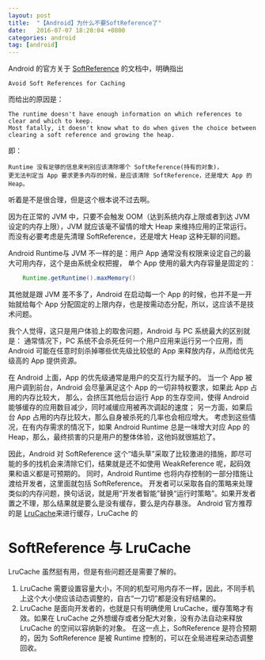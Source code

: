 ```yaml
---
layout: post
title:  "【Android】为什么不要SoftReference了"
date:   2016-07-07 18:20:04 +0800
categories: android
tag: [android]
---
```


Android 的官方关于 [SoftReference](https://developer.android.com/reference/java/lang/ref/SoftReference.html) 的文档中，明确指出 

    Avoid Soft References for Caching
    
而给出的原因是：

    The runtime doesn't have enough information on which references to clear and which to keep. 
    Most fatally, it doesn't know what to do when given the choice between clearing a soft reference and growing the heap.
    
即：
    
    Runtime 没有足够的信息来判别应该清除哪个 SoftReference(持有的对象)，
    更无法判定当 App 要求更多内存的时候，是应该清除 SoftReference，还是增大 App 的Heap。
     
听着是不是很合理，但是这个根本说不过去啊。

因为在正常的 JVM 中，只要不会触发 OOM（达到系统内存上限或者到达 JVM 设定的内存上限），JVM 就应该毫不留情的增大 Heap 来维持应用的正常运行。
而没有必要考虑是先清理 SoftReference，还是增大 Heap 这种无聊的问题。

Android Runtime与 JVM 不一样的是：用户 App 通常没有权限来设定自己的最大可用内存，这个是由系统全权把握， 单个 App 使用的最大内存容量是固定的：

```java
    Runtime.getRuntime().maxMemory()
```

其他就是跟 JVM 差不多了，Android 在启动每一个 App 的时候，也并不是一开始就给每个 App 分配固定的上限内存，也是按需动态分配，所以，这应该不是技术问题。

我个人觉得，这只是用户体验上的取舍问题，Android 与 PC 系统最大的区别就是：
通常情况下，PC 系统不会杀死任何一个用户应用来运行另一个应用，而 Android 可能在任意时刻杀掉哪些优先级比较低的 App 来释放内存，从而给优先级高的 App 提供资源。

在 Android 上面，App 的优先级通常是用户的交互行为赋予的。
当一个 App 被用户调到前台，Android 会尽量满足这个 App 的一切非特权要求，如果此 App 占用的内存比较大，
那么，会挤压其他后台运行 App 的生存空间，使得 Android 能够缓存的应用数目减少，同时减缓应用被再次调起的速度；
另一方面，如果后台 App 占用的内存比较大，那么自身被杀死的几率也会相应增大。
考虑到这些情况，在有内存需求的情况下，如果 Android Runtime 总是一味增大对应 App 的 Heap，那么，最终损害的只是用户的整体体验，这他妈就很尴尬了。

因此，Android 对 SoftReference 这个“墙头草”采取了比较激进的措施，即尽可能的多的找机会来清除它们，结果就是还不如使用 WeakReference 呢，起码效果和语义都是可预期的。
同时，Android Runtime 也将内存控制的一部分措施让渡给开发者，这里面就包括 SoftReference。
开发者可以采取各自的策略来处理类似的内存问题，换句话说，就是用“开发者智能”替换“运行时策略”。如果开发者置之不理，那么结果就是要么是没有缓存，要么是内存暴涨。
Android 官方推荐的是 [LruCache](https://developer.android.com/reference/android/util/LruCache.html)来进行缓存，LruCache 的

# SoftReference 与 LruCache

LruCache 虽然挺有用，但是有些问题还是需要了解的。

1. LruCache 需要设置容量大小，不同的机型可用内存不一样，因此，不同手机上这个大小使应该动态调整的，自古“一刀切”都是没有好结果的。
2. LruCache 是面向开发者的，也就是只有明确使用 LruCache，缓存策略才有效。如果在 LruCache 之外想缓存或者分配大对象，没有办法自动来释放 LruCache 的空间以容纳新的对象。
在这一点上，SoftReference 是符合预期的，因为 SoftReference 是被 Runtime 控制的，可以在全局进程来动态调整回收。

